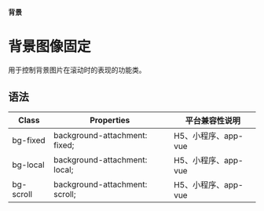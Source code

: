 #### <span class="text-lg text-gray-500 font-normal">背景</span>

<div class="w-screen"></div>

# 背景图像固定
<space />
<a-typography-text>
    用于控制背景图片在滚动时的表现的功能类。
</a-typography-text>

<CssPrefix />

## 语法
| Class | Properties | 平台兼容性说明
| --- | --- | ---
| <a-link status="success">bg-fixed</a-link> | <a-link>background-attachment: fixed;</a-link> | H5、小程序、app-vue
| <a-link status="success">bg-local</a-link> | <a-link>background-attachment: local;</a-link> | H5、小程序、app-vue
| <a-link status="success">bg-scroll</a-link> | <a-link>background-attachment: scroll;</a-link> | H5、小程序、app-vue